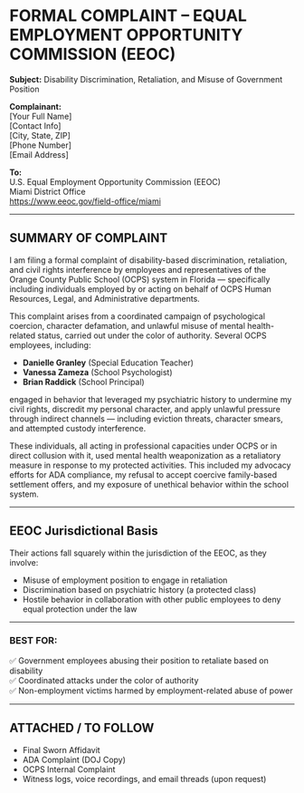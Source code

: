 # FORMAL COMPLAINT – EQUAL EMPLOYMENT OPPORTUNITY COMMISSION (EEOC)

**Subject:** Disability Discrimination, Retaliation, and Misuse of Government Position  

**Complainant:**  
[Your Full Name]  
[Contact Info]  
[City, State, ZIP]  
[Phone Number]  
[Email Address]  

**To:**  
U.S. Equal Employment Opportunity Commission (EEOC)  
Miami District Office  
https://www.eeoc.gov/field-office/miami  

---

## SUMMARY OF COMPLAINT

I am filing a formal complaint of disability-based discrimination, retaliation, and civil rights interference by employees and representatives of the Orange County Public School (OCPS) system in Florida — specifically including individuals employed by or acting on behalf of OCPS Human Resources, Legal, and Administrative departments.

This complaint arises from a coordinated campaign of psychological coercion, character defamation, and unlawful misuse of mental health-related status, carried out under the color of authority. Several OCPS employees, including:

- **Danielle Granley** (Special Education Teacher)  
- **Vanessa Zameza** (School Psychologist)  
- **Brian Raddick** (School Principal)  

engaged in behavior that leveraged my psychiatric history to undermine my civil rights, discredit my personal character, and apply unlawful pressure through indirect channels — including eviction threats, character smears, and attempted custody interference.

These individuals, all acting in professional capacities under OCPS or in direct collusion with it, used mental health weaponization as a retaliatory measure in response to my protected activities. This included my advocacy efforts for ADA compliance, my refusal to accept coercive family-based settlement offers, and my exposure of unethical behavior within the school system.

---

## EEOC Jurisdictional Basis

Their actions fall squarely within the jurisdiction of the EEOC, as they involve:

- Misuse of employment position to engage in retaliation  
- Discrimination based on psychiatric history (a protected class)  
- Hostile behavior in collaboration with other public employees to deny equal protection under the law  

---

### BEST FOR:
✅ Government employees abusing their position to retaliate based on disability  
✅ Coordinated attacks under the color of authority  
✅ Non-employment victims harmed by employment-related abuse of power  

---

## ATTACHED / TO FOLLOW

- Final Sworn Affidavit  
- ADA Complaint (DOJ Copy)  
- OCPS Internal Complaint  
- Witness logs, voice recordings, and email threads (upon request)  

